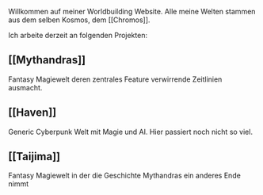 Willkommen auf meiner Worldbuilding Website. Alle meine Welten stammen aus dem selben Kosmos, dem [[Chromos]].

Ich arbeite derzeit an folgenden Projekten:
## [[Mythandras]]
Fantasy Magiewelt deren zentrales Feature verwirrende Zeitlinien ausmacht.

## [[Haven]]
Generic Cyberpunk Welt mit Magie und AI. Hier passiert noch nicht so viel.

## [[Taijima]]
Fantasy Magiewelt in der die Geschichte Mythandras ein anderes Ende nimmt